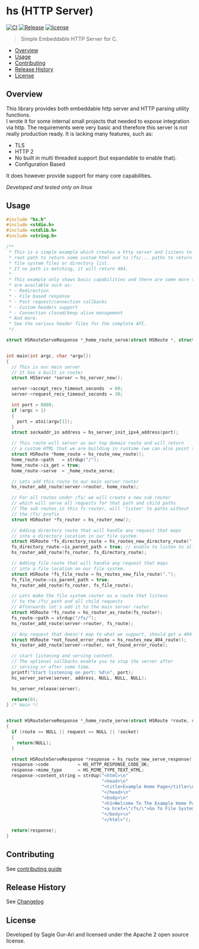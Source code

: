 # hs (HTTP Server)

[![CI](https://github.com/sagiegurari/c_hs/workflows/CI/badge.svg?branch=master)](https://github.com/sagiegurari/c_hs/actions)
[![Release](https://img.shields.io/github/v/release/sagiegurari/c_hs)](https://github.com/sagiegurari/c_hs/releases)
[![license](https://img.shields.io/github/license/sagiegurari/c_hs)](https://github.com/sagiegurari/c_hs/blob/master/LICENSE)

> Simple Embeddable HTTP Server for C.

* [Overview](#overview)
* [Usage](#usage)
* [Contributing](.github/CONTRIBUTING.md)
* [Release History](CHANGELOG.md)
* [License](#license)

<a name="overview"></a>
## Overview
This library provides both embeddable http server and HTTP parsing utility functions.<br>
I wrote it for some internal small projects that needed to expose integration via http.
The requirements were very basic and therefore this server is not really production ready.
It is lacking many features, such as:

* TLS
* HTTP 2
* No built in multi threaded support (but expandable to enable that).
* Configuration Based

It does however provide support for many core capabilities.

*Developed and tested only on linux*

<a name="usage"></a>
## Usage

```c
#include "hs.h"
#include <stdio.h>
#include <stdlib.h>
#include <string.h>

/**
 * This is a simple example which creates a http server and listens to
 * root path to return some custom html and to /fs/... paths to return
 * file system files or directory list.
 * If no path is matching, it will return 404.
 *
 * This example only shows basic capabilities and there are some more that
 * are available such as:
 * - Redirection
 * - File based response
 * - Post request/connection callbacks
 * - Custom headers support
 * - Connection closed/keep alive management
 * And more.
 * See the various header files for the complete API.
 */

struct HSRouteServeResponse *_home_route_serve(struct HSRoute *, struct HSHttpRequest *, int);


int main(int argc, char *argv[])
{
  // This is our main server
  // It has a built in router
  struct HSServer *server = hs_server_new();

  server->accept_recv_timeout_seconds  = 60;
  server->request_recv_timeout_seconds = 30;

  int port = 8080;
  if (argc > 1)
  {
    port = atoi(argv[1]);
  }
  struct sockaddr_in address = hs_server_init_ipv4_address(port);

  // This route will server as our top domain route and will return
  // a custom HTML that we are building in runtime (we can also point to a file).
  struct HSRoute *home_route = hs_route_new_route();
  home_route->path   = strdup("/");
  home_route->is_get = true;
  home_route->serve  = _home_route_serve;

  // Lets add this route to our main server router
  hs_router_add_route(server->router, home_route);

  // For all routes under /fs/ we will create a new sub router
  // which will serve all requests for that path and child paths
  // The sub routes in this fs router, will 'listen' to paths without
  // the /fs/ prefix
  struct HSRouter *fs_router = hs_router_new();

  // Adding directory route that will handle any request that maps
  // into a directory location in our file system.
  struct HSRoute *fs_directory_route = hs_routes_new_directory_route(".");
  fs_directory_route->is_parent_path = true; // enable to listen to all request sub paths
  hs_router_add_route(fs_router, fs_directory_route);

  // Adding file route that will handle any request that maps
  // into a file location on our file system.
  struct HSRoute *fs_file_route = hs_routes_new_file_route(".");
  fs_file_route->is_parent_path = true;
  hs_router_add_route(fs_router, fs_file_route);

  // Lets make the file system router as a route that listens
  // to the /fs/ path and all child requests
  // Afterwards let's add it to the main server router
  struct HSRoute *fs_route = hs_router_as_route(fs_router);
  fs_route->path = strdup("/fs/");
  hs_router_add_route(server->router, fs_route);

  // Any request that doesn't map to what we support, should get a 404
  struct HSRoute *not_found_error_route = hs_routes_new_404_route();
  hs_router_add_route(server->router, not_found_error_route);

  // start listening and serving content.
  // The optional callbacks enable you to stop the server after
  // serving or after some time.
  printf("Start listening on port: %d\n", port);
  hs_server_serve(server, address, NULL, NULL, NULL);

  hs_server_release(server);

  return(0);
} /* main */


struct HSRouteServeResponse *_home_route_serve(struct HSRoute *route, struct HSHttpRequest *request, int socket)
{
  if (route == NULL || request == NULL || !socket)
  {
    return(NULL);
  }

  struct HSRouteServeResponse *response = hs_route_new_serve_response();
  response->code           = HS_HTTP_RESPONSE_CODE_OK;
  response->mime_type      = HS_MIME_TYPE_TEXT_HTML;
  response->content_string = strdup("<html>\n"
                                    "<head>\n"
                                    "<title>Example Home Page</title>\n"
                                    "</head>\n"
                                    "<body>\n"
                                    "<h1>Welcome To The Example Home Page</h1>\n"
                                    "<a href=\"/fs/\">Go To File System</a>\n"
                                    "</body>\n"
                                    "</html>");

  return(response);
}

```

## Contributing
See [contributing guide](.github/CONTRIBUTING.md)

<a name="history"></a>
## Release History

See [Changelog](CHANGELOG.md)

<a name="license"></a>
## License
Developed by Sagie Gur-Ari and licensed under the Apache 2 open source license.
